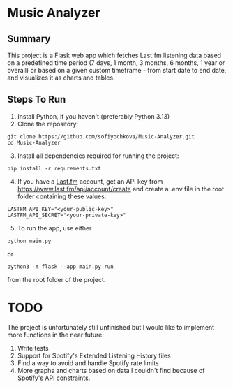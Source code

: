 # Music Analyzer

## Summary
This project is a Flask web app which fetches Last.fm listening data based 
on a predefined time period (7 days, 1 month, 3 months, 6 months, 1 year or overall)
or based on a given custom timeframe - from start date to end date, and visualizes
it as charts and tables.

## Steps To Run
1. Install Python, if you haven't (preferably Python 3.13)
2. Clone the repository:
```
git clone https://github.com/sofiyochkova/Music-Analyzer.git
cd Music-Analyzer
```
3. Install all dependencies required for running the project:
```
pip install -r requrements.txt
```

4. If you have a [Last.fm](https://lastfm.com/) account, get an API key from https://www.last.fm/api/account/create and create a .env file in the root folder containing these values:
```
LASTFM_API_KEY="<your-public-key>"
LASTFM_API_SECRET="<your-private-key>"
```

5. To run the app, use either
```
python main.py
```
or
```
python3 -m flask --app main.py run
```
from the root folder of the project.

# TODO
The project is unfortunately still unfinished but I would like to implement
more functions in the near future:
1. Write tests
2. Support for Spotify's Extended Listening History files
3. Find a way to avoid and handle Spotify rate limits
4. More graphs and charts based on data I couldn't find because of Spotify's API constraints.
